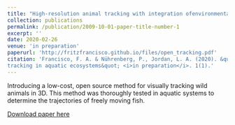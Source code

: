 ```yaml
---
title: "High-resolution animal tracking with integration ofenvironmental information in aquatic systems"
collection: publications
permalink: /publication/2009-10-01-paper-title-number-1
excerpt: ''
date: 2020-02-26
venue: 'in preparation'
paperurl: 'http://fritzfrancisco.github.io/files/open_tracking.pdf'
citation: 'Francisco, F. A. & Nührenberg, P., Jordan, L. A. (2020). &quot;Low-cost, open-source solutions for animal
tracking in aquatic ecosystems&quot; <i>in preparation</i>. 1(1).'
---
```

Introducing a low-cost, open source method for visually tracking wild animals in 3D. This method was thoroughly tested in aquatic systems to determine the trajectories of freely moving fish. 

[Download paper here](http://fritzfrancisco.github.io/files/open_tracking.pdf)



